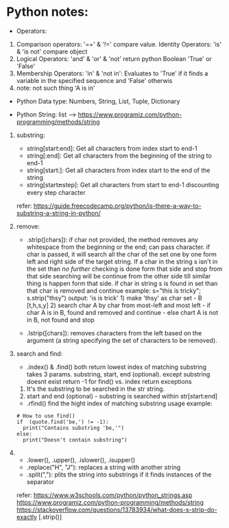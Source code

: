 # Python notes:

* Operators:
1. Comparison operators: '==' & '!=' compare value. Identity Operators: 'is' & 'is not' compare object
2. Logical Operators:  'and' & 'or' & 'not' return python Boolean 'True' or 'False'
3. Membership Operators: 'in' & 'not in': Evaluates to 'True' if it finds a variable in the specified sequence and 'False' otherwis
4. note: not such thing 'A is in'

* Python Data type: Numbers, String, List, Tuple, Dictionary

* Python String: list --> https://www.programiz.com/python-programming/methods/string
1. substring:
	- string[start:end]: Get all characters from index start to end-1
	- string[:end]: Get all characters from the beginning of the string to end-1
	- string[start:]: Get all characters from index start to the end of the string
	- string[start:end:step]: Get all characters from start to end-1 discounting every step character
   
   refer: https://guide.freecodecamp.org/python/is-there-a-way-to-substring-a-string-in-python/

2. remove:
	- .strip([chars]): if char not provided, the method removes any whitespace from the beginning or the end; can pass character. 
					   if char is passed, it will search all the char of the set one by one form left and right side of the target string.
					   If a char in the string s isn't in the set than *no further* checking is done form that side and stop from that side
					   searching will be continue from the other side till similar thing is happen form that side. 
					   if char in string s is found in set than that char is removed and continue
					   example:
					   s="this is tricky"; s.strip("thsy") output: 'is is trick'
					   1) make 'thsy' as char set - B [t,h,s,y]
					   2) search char A by char from most-left and most left
						- if char A is in B, found and removed and continue
						- else chart A is not in B, not found and stop
					   
	- .lstrip([chars]): removes characters from the left based on the argument (a string specifying the set of characters to be removed).
	
3. search and find:
	- .index() & .find() both return lowest index of matching substring takes 3 params. substring, start, end (optional). except substring doesnt exist return -1 for find() vs. index return exceptions
	1. It's the substring to be searched in the str string.
	2. start and end (optional) - substring is searched within str[start:end]
	- .rfind() find the hight index of matching substring
	usage example:
	```
	# How to use find()
	if  (quote.find('be,') != -1):
	  print("Contains substring 'be,'")
	else:
	  print("Doesn't contain substring")
	```

4. 	
	- .lower(), .upper(), .islower(), .isupper()
	- .replace("H", "J"):  replaces a string with another string
	- .split(","): plits the string into substrings if it finds instances of the separator
	
   refer: https://www.w3schools.com/python/python_strings.asp
		  https://www.programiz.com/python-programming/methods/string
		  https://stackoverflow.com/questions/13783934/what-does-s-strip-do-exactly [.strip()]